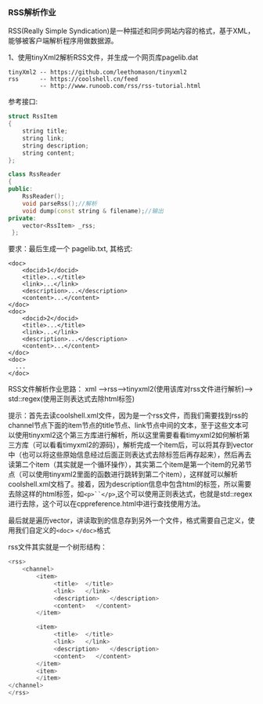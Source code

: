 ### RSS解析作业

RSS(Really Simple Syndication)是一种描述和同步网站内容的格式，基于XML，能够被客户端解析程序用做数据源。

1、使用tinyXml2解析RSS文件，并生成一个网页库pagelib.dat

    tinyXml2 -- https://github.com/leethomason/tinyxml2
    rss      -- https://coolshell.cn/feed
             -- http://www.runoob.com/rss/rss-tutorial.html


 参考接口:   

```C++
struct RssItem
{
    string title;
    string link;
    string description;
    string content;
};

class RssReader
{
public:
    RssReader();
    void parseRss();//解析
    void dump(const string & filename);//输出
private:
    vector<RssItem> _rss;
 };   
```

要求：最后生成一个 pagelib.txt, 其格式:

    <doc>
    	<docid>1</docid>
    	<title>...</title>
    	<link>...</link>
    	<description>...</description>
    	<content>...</content>
    </doc>
    <doc>
    	<docid>2</docid>
    	<title>...</title>
    	<link>...</link>
    	<description>...</description>
    	<content>...</content>
    </doc>
    <doc>
      ...
    </doc>

RSS文件解析作业思路：
xml -->rss-->tinyxml2(使用该库对rss文件进行解析)--> std::regex(使用正则表达式去除html标签)



提示：首先去读coolshell.xml文件，因为是一个rss文件，而我们需要找到rss的channel节点下面的item节点的title节点、link节点中间的文本，至于这些文本可以使用tinyxml2这个第三方库进行解析，所以这里需要看看timyxml2如何解析第三方库（可以看看timyxml2的源码），解析完成一个item后，可以将其存到vector中（也可以将这些原始信息经过后面正则表达式去除标签后再存起来），然后再去读第二个item（其实就是一个循环操作），其实第二个item是第一个item的兄弟节点（可以使用tinyxml2里面的函数进行跳转到第二个item），这样就可以解析coolshell.xml文档了。接着，因为description信息中包含html的标签，所以需要去除这样的html标签，如`<p>``</p>`,这个可以使用正则表达式，也就是std::regex进行去除，这个可以在cppreference.html中进行查找使用方法。

最后就是遍历vector，讲读取到的信息存到另外一个文件，格式需要自己定义，使用我们自定义的`<doc>` `</doc>`格式

rss文件其实就是一个树形结构：

```C++
<rss>
	<channel>
		<item>
 			 <title>  </title>
 			 <link>   </link>
  			 <description>   </description>
 			 <content>   </content>
		</item>

		<item>
    		 <title>  </title>
    		 <link>   </link>
    		 <description>   </description>
    		 <content>   </content>
		</item>
		<item>
		</item>
</channel>
</rss>
```

